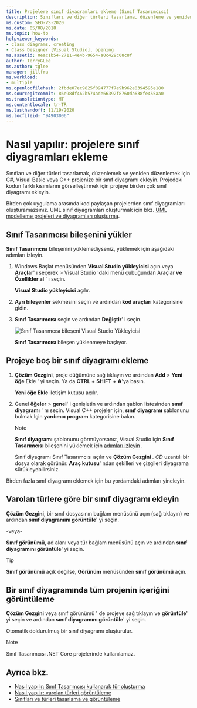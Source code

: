 ```yaml
---
title: Projelere sınıf diyagramları ekleme (Sınıf Tasarımcısı)
description: Sınıfları ve diğer türleri tasarlama, düzenleme ve yeniden düzenleme, C#, Visual Basic veya C++ projenize bir sınıf diyagramı ekleme hakkında bilgi edinin.
ms.custom: SEO-VS-2020
ms.date: 05/08/2018
ms.topic: how-to
helpviewer_keywords:
- class diagrams, creating
- Class Designer [Visual Studio], opening
ms.assetid: 0eac1b54-2711-4e4b-9654-a0c429c08c8f
author: TerryGLee
ms.author: tglee
manager: jillfra
ms.workload:
- multiple
ms.openlocfilehash: 2fbde07ec9825f094777f7e9b962e8394595e180
ms.sourcegitcommit: 86e98df462b574ade66392f8760da638fe455aa0
ms.translationtype: MT
ms.contentlocale: tr-TR
ms.lasthandoff: 11/19/2020
ms.locfileid: "94903006"
---
```

# <a name="how-to-add-class-diagrams-to-projects"></a>Nasıl yapılır: projelere sınıf diyagramları ekleme

Sınıfları ve diğer türleri tasarlamak, düzenlemek ve yeniden düzenlemek için C#, Visual Basic veya C++ projenize bir sınıf diyagramı ekleyin. Projedeki kodun farklı kısımlarını görselleştirmek için projeye birden çok sınıf diyagramı ekleyin.

Birden çok uygulama arasında kod paylaşan projelerden sınıf diyagramları oluşturamazsınız. UML sınıf diyagramları oluşturmak için bkz. [UML modelleme projeleri ve diyagramları oluşturma](../../modeling/what-s-new-for-design-in-visual-studio.md).

## <a name="install-the-class-designer-component"></a>Sınıf Tasarımcısı bileşenini yükler

**Sınıf Tasarımcısı** bileşenini yüklemediyseniz, yüklemek için aşağıdaki adımları izleyin.

1. Windows Başlat menüsünden **Visual Studio yükleyicisi** açın veya **Araçlar**' ı seçerek  >  Visual Studio 'daki menü çubuğundan Araçlar **ve Özellikler al** ' ı seçin.

   **Visual Studio yükleyicisi** açılır.

1. **Ayrı bileşenler** sekmesini seçin ve ardından **kod araçları** kategorisine gidin.

1. **Sınıf Tasarımcısı** seçin ve ardından **Değiştir**' i seçin.

   ![Sınıf Tasarımcısı bileşeni Visual Studio Yükleyicisi](media/class-designer-component.png)

   **Sınıf Tasarımcısı** bileşen yüklenmeye başlıyor.

## <a name="add-a-blank-class-diagram-to-a-project"></a>Projeye boş bir sınıf diyagramı ekleme

1. **Çözüm Gezgini**, proje düğümüne sağ tıklayın ve ardından **Add**  >  **Yeni öğe** Ekle ' yi seçin. Ya da **CTRL** + **SHIFT** + **A**'ya basın.

   **Yeni öğe Ekle** iletişim kutusu açılır.

2. Genel **öğeler**  >  **genel**' i genişletin ve ardından şablon listesinden **sınıf diyagramı** ' nı seçin. Visual C++ projeler için, **sınıf diyagramı** şablonunu bulmak Için **yardımcı program** kategorisine bakın.

   > [!NOTE]
   > **Sınıf diyagramı** şablonunu görmüyorsanız, Visual Studio için **Sınıf Tasarımcısı** bileşenini yüklemek için [adımları izleyin](#install-the-class-designer-component) .

   Sınıf diyagramı Sınıf Tasarımcısı açılır ve **Çözüm Gezgini** *. CD* uzantılı bir dosya olarak görünür. **Araç kutusu**' ndan şekilleri ve çizgileri diyagrama sürükleyebilirsiniz.

Birden fazla sınıf diyagramı eklemek için bu yordamdaki adımları yineleyin.

## <a name="add-a-class-diagram-based-on-existing-types"></a>Varolan türlere göre bir sınıf diyagramı ekleyin

**Çözüm Gezgini**, bir sınıf dosyasının bağlam menüsünü açın (sağ tıklayın) ve ardından **sınıf diyagramını görüntüle**' yi seçin.

-veya-

**Sınıf görünümü**, ad alanı veya tür bağlam menüsünü açın ve ardından **sınıf diyagramını görüntüle**' yi seçin.

> [!TIP]
> **Sınıf görünümü** açık değilse, **Görünüm** menüsünden **sınıf görünümü** açın.

## <a name="to-display-the-contents-of-a-complete-project-in-a-class-diagram"></a>Bir sınıf diyagramında tüm projenin içeriğini görüntüleme

**Çözüm Gezgini** veya sınıf görünümü ' de projeye sağ tıklayın ve **görüntüle**' yi seçin ve ardından **sınıf diyagramını görüntüle**' yi seçin.

Otomatik doldurulmuş bir sınıf diyagramı oluşturulur.

> [!NOTE]
> Sınıf Tasarımcısı .NET Core projelerinde kullanılamaz.

## <a name="see-also"></a>Ayrıca bkz.

- [Nasıl yapılır: Sınıf Tasarımcısı kullanarak tür oluşturma](how-to-create-types.md)
- [Nasıl yapılır: varolan türleri görüntüleme](how-to-view-existing-types.md)
- [Sınıfları ve türleri tasarlama ve görüntüleme](designing-and-viewing-classes-and-types.md)
